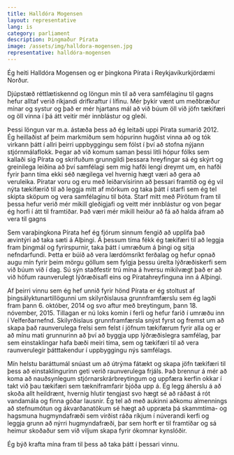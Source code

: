 ```yaml
---
title: Halldóra Mogensen
layout: representative
lang: is
category: parliament
description: Þingmaður Pírata
image: /assets/img/halldora-mogensen.jpg
representative: halldóra-mogensen
---
```

Ég heiti Halldóra Mogensen og er þingkona Pírata i Reykjavíkurkjördæmi Norður.

Djúpstæð réttlætiskennd og löngun mín til að vera samfélaginu til gagns hefur alltaf verið ríkjandi drifkraftur í lífinu. Mér þykir vænt um meðbræður mínar og systur og það er mér hjartans mál að við búum öll við jöfn tækifæri og öll vinna í þá átt veitir mér innblástur og gleði.

Þessi löngun var m.a. ástæða þess að ég leitaði uppi Pírata sumarið 2012. Ég heillaðist af þeim markmiðum sem hópurinn hugðist vinna að og tók virkann þátt í allri þeirri uppbyggingu sem fólst í því að stofna nýjann stjórnmálaflokk. Þegar að við komum saman þessi litli hópur fólks sem kallaði sig Pírata og skrifuðum grunngildi þessara hreyfingar sá ég skýrt og greinilega leiðina að því samfélagi sem mig hafði lengi dreymt um, en hafði fyrir þann tíma ekki séð nægilega vel hvernig hægt væri að gera að veruleika. Píratar voru og eru með leiðarvísirinn að þessari framtíð og ég vil nýta tækifærið til að leggja mitt af mörkum og taka þátt í starfi sem ég tel skipta sköpum og vera samfélaginu til bóta. Starf mitt með Pírötum fram til þessa hefur verið mér mikill gleðigjafi og veitt mér innblástur og von þegar ég horfi í átt til framtíðar. Það væri mér mikill heiður að fá að halda áfram að vera til gagns

Sem varaþingkona Pírata hef ég fjórum sinnum fengið að upplifa það ævintýri að taka sæti á Alþingi. Á þessum tíma fékk ég tækifæri til að leggja fram þingmál og fyrirspurnir, taka þátt í umræðum á þingi og sitja nefndarfundi. Þetta er búið að vera lærdómsríkt ferðalag og hefur opnað augu mín fyrir þeim mörgu göllum sem fylgja þessu úrelta lýðræðiskerfi sem við búum við í dag. Sú sýn staðfestir trú mína á hversu mikilvægt það er að við höfum raunverulegt lýðræðisafl eins og Píratahreyfinguna inn á Alþingi.

Af þeirri vinnu sem ég hef unnið fyrir hönd Pírata er ég stoltust af þingsályktunartillögunni um skilyrðislausa grunnframfærslu sem ég lagði fram þann 6. október, 2014 og svo aftur með breytingum, þann 18. nóvember, 2015. Tillagan er nú loks komin í ferli og hefur farið í umræðu inn í Velferðarnefnd. Skilyrðislaus grunnframfærsla snýst fyrst og fremst um að skapa það raunverulega frelsi sem felst í jöfnum tækifærum fyrir alla og er að mínu mati grunnurinn að því að byggja upp lýðræðislegra samfélag, þar sem einstaklingar hafa bæði meiri tíma, sem og tækifæri til að vera raunverulegir þátttakendur í uppbyggingu nýs samfélags.

Mín helstu baráttumál snúast um að útrýma fátækt og skapa jöfn tækifæri til þess að einstaklingurinn geti verið raunverulega frjáls. Það brennur á mér að koma að nauðsynlegum stjórnarskrárbreytingum og uppfæra kerfin okkar í takt við þau tækifæri sem tækniframfarir bjóða upp á. Ég legg áherslu á að skoða allt heildrænt, hvernig hlutir tengjast svo hægt sé að ráðast á rót vandamála og finna góðar lausnir. Ég tel að með aukinni aðkomu almennings að stefnumótun og ákvarðanatökum sé hægt að uppræta þá skammtíma- og hagsmuna hugmyndafræði sem virðist ráða ríkjum í núverandi kerfi og leggja grunn að nýrri hugmyndafræði, þar sem horft er til framtíðar og sá heimur skoðaður sem við viljum skapa fyrir ókomnar kynslóðir.

Ég býð krafta mína fram til þess að taka þátt í þessari vinnu.
